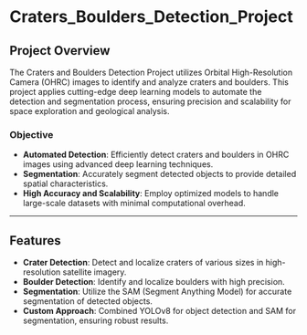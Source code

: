 # Craters_Boulders_Detection_Project

## Project Overview

The Craters and Boulders Detection Project utilizes Orbital High-Resolution Camera (OHRC) images to identify and analyze craters and boulders. This project applies cutting-edge deep learning models to automate the detection and segmentation process, ensuring precision and scalability for space exploration and geological analysis.

### Objective

- **Automated Detection**: Efficiently detect craters and boulders in OHRC images using advanced deep learning techniques.
- **Segmentation**: Accurately segment detected objects to provide detailed spatial characteristics.
- **High Accuracy and Scalability**: Employ optimized models to handle large-scale datasets with minimal computational overhead.

---

## Features

- **Crater Detection**: Detect and localize craters of various sizes in high-resolution satellite imagery.
- **Boulder Detection**: Identify and localize boulders with high precision.
- **Segmentation**: Utilize the SAM (Segment Anything Model) for accurate segmentation of detected objects.
- **Custom Approach**: Combined YOLOv8 for object detection and SAM for segmentation, ensuring robust results.
